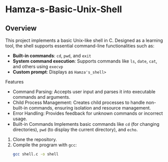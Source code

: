 # Hamza-s-Basic-Unix-Shell
## Overview
This project implements a basic Unix-like shell in C. Designed as a learning tool, the shell supports essential command-line functionalities such as:
- **Built-in commands**: `cd`, `pwd`, and `exit`
- **System command execution**: Supports commands like `ls`, `date`, `cat`, and others using `execvp`
- **Custom prompt**: Displays as `Hamza's_shell> `

 Features
- Command Parsing: Accepts user input and parses it into executable commands and arguments.
- Child Process Management: Creates child processes to handle non-built-in commands, ensuring isolation and resource management.
- Error Handling: Provides feedback for unknown commands or incorrect usage.
- Built-in Commands Implements basic commands like `cd` (for changing directories), `pwd` (to display the current directory), and `echo`.
1. Clone the repository.
2. Compile the program with `gcc`:
   ```bash
   gcc shell.c -o shell

